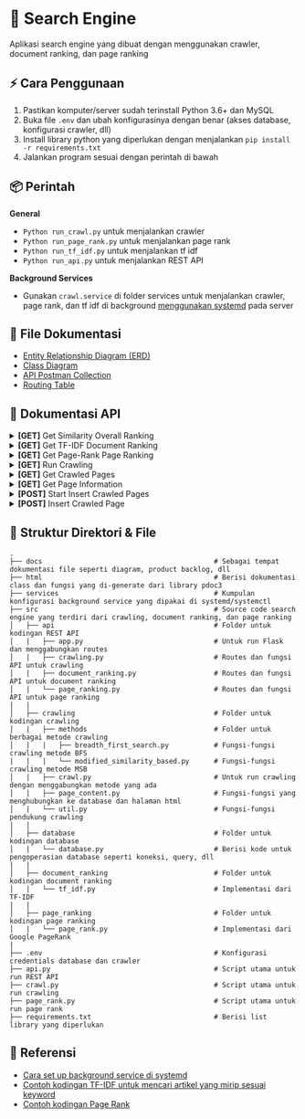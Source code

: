 # :beginner: Search Engine

Aplikasi search engine yang dibuat dengan menggunakan crawler, document ranking, dan page ranking

## :zap: Cara Penggunaan

1. Pastikan komputer/server sudah terinstall Python 3.6+ dan MySQL
2. Buka file `.env` dan ubah konfigurasinya dengan benar (akses database, konfigurasi crawler, dll)
3. Install library python yang diperlukan dengan menjalankan `pip install -r requirements.txt`
4. Jalankan program sesuai dengan perintah di bawah

## :package: Perintah

**General**

- `Python run_crawl.py` untuk menjalankan crawler
- `Python run_page_rank.py` untuk menjalankan page rank
- `Python run_tf_idf.py` untuk menjalankan tf idf
- `Python run_api.py` untuk menjalankan REST API

**Background Services**

- Gunakan `crawl.service` di folder services untuk menjalankan crawler, page rank, dan tf idf di background [menggunakan systemd](https://medium.com/codex/setup-a-python-script-as-a-service-through-systemctl-systemd-f0cc55a42267) pada server

## :notebook: File Dokumentasi

- [Entity Relationship Diagram (ERD)](https://dbdiagram.io/d/62622c031072ae0b6acb52f0)
- [Class Diagram](docs/class_diagram.png)
- [API Postman Collection](docs/Search_Engine_API.postman_collection.json)
- [Routing Table](docs/routing_table.png)

## :wrench: Dokumentasi API

<details>
<summary><b>[GET]</b> Get Similarity Overall Ranking</summary>

- **URL**: `/api/v1.0/overall_ranking/similarity?keyword=barcelona&sort=similarity&start=0&length=10`

- **Method**: `GET`

- **Response**:

```json
{
  "data": [
    {
      "id_page": 5,
      "pagerank_score": 0.05263157894736842,
      "similarity_score": 0.49220540497550275,
      "tfidf_total": 0.06595637671355718,
      "url": "https://20.detik.com/live"
    },
    {
      "id_page": 1,
      "pagerank_score": 0.05263157894736842,
      "similarity_score": 0.45263157894736844,
      "tfidf_total": 0.0,
      "url": "https://detik.com"
    }
  ],
  "message": "Sukses",
  "ok": true
}
```

</details>

<details>
<summary><b>[GET]</b> Get TF-IDF Document Ranking</summary>

- **URL**: `/api/v1.0/document_ranking/tf_idf?keyword=barcelona&start=0&length=10`

- **Method**: `GET`

- **Response**:

```json
{
  "data": [
    {
      "id_tfidf": 18,
      "keyword": "klub barcelona",
      "tfidf_total": 0.9,
      "url": "https://detik.com/barcelona"
    },
    {
      "id_tfidf": 19,
      "keyword": "klub barcelona",
      "tfidf_total": 0.8,
      "url": "https://www.detik.com/?tagfrom=klub"
    }
  ],
  "message": "Sukses",
  "ok": true
}
```

</details>

<details>
<summary><b>[GET]</b> Get Page-Rank Page Ranking</summary>

- **URL**: `/api/v1.0/page_ranking/page_rank?start=0&length=10`

- **Method**: `GET`

- **Response**:

```json
{
  "data": [
    {
      "id_pagerank": 7,
      "pagerank_score": 0.006093279237620995,
      "url": "https://news.detik.com"
    },
    {
      "id_pagerank": 15,
      "pagerank_score": 0.005689670500678926,
      "url": "https://news.detik.com/x"
    }
  ],
  "message": "Sukses",
  "ok": true
}
```

</details>

<details>
<summary><b>[GET]</b> Run Crawling</summary>

- **URL**: `/api/v1.0/crawling/crawl?duration=10`

- **Method**: `GET`

- **Response**:

```json
{
  "message": "Sukses",
  "ok": true
}
```

</details>

<details>
<summary><b>[GET]</b> Get Crawled Pages</summary>

- **URL**: `/api/v1.0/crawling/pages?start=0&length=10`

- **Method**: `GET`

- **Response**:

```json
{
  "data": [
    {
      "content_text": "",
      "crawl_id": 1,
      "created_at": "2022-09-29 19:39:13",
      "description": "Indeks berita terkini dan terbaru hari ini dari peristiwa, kecelakaan, kriminal, hukum, berita unik, Politik, dan liputan khusus di Indonesia dan Internasional",
      "duration_crawl": "0:00:03",
      "hot_url": 0,
      "html5": 1,
      "id_information": 1,
      "keywords": "berita hari ini, berita terkini, berita terbaru, info berita, peristiwa, kecelakaan, kriminal, hukum, berita unik, Politik, liputan khusus, Indonesia, Internasional",
      "model_crawl": "BFS crawling",
      "size_bytes": 252595,
      "title": "detikcom - Informasi Berita Terkini dan Terbaru Hari Ini",
      "url": "https://detik.com"
    },
    {
      "content_text": "",
      "crawl_id": 1,
      "created_at": "2022-09-29 19:39:16",
      "description": "Indeks berita terkini dan terbaru hari ini dari peristiwa, kecelakaan, kriminal, hukum, berita unik, Politik, dan liputan khusus di Indonesia dan Internasional",
      "duration_crawl": "0:00:02",
      "hot_url": 0,
      "html5": 1,
      "id_information": 2,
      "keywords": "berita hari ini, berita terkini, berita terbaru, info berita, peristiwa, kecelakaan, kriminal, hukum, berita unik, Politik, liputan khusus, Indonesia, Internasional",
      "model_crawl": "BFS crawling",
      "size_bytes": 252607,
      "title": "detikcom - Informasi Berita Terkini dan Terbaru Hari Ini",
      "url": "https://www.detik.com/?tagfrom=framebar"
    }
  ],
  "message": "Sukses",
  "ok": true
}
```

</details>

<details>
<summary><b>[GET]</b> Get Page Information</summary>

- **URL**: `/api/v1.0/crawling/page_information`

- **Method**: `POST`

- **Request Payload**:

```json
{
  "id_pages": [1]
}
```

- **Response**:

```json
{
  "data": [
    {
      "content_text": "",
      "crawl_id": 2,
      "created_at": "2022-10-06 06:47:17",
      "description": "Indeks berita terkini dan terbaru hari ini dari peristiwa, kecelakaan, kriminal, hukum, berita unik, Politik, dan liputan khusus di Indonesia dan Internasional",
      "duration_crawl": "0:00:00",
      "hot_url": 0,
      "html5": 1,
      "id_page": 1,
      "keywords": "berita hari ini, berita terkini, berita terbaru, info berita, peristiwa, kecelakaan, kriminal, hukum, berita unik, Politik, liputan khusus, Indonesia, Internasional",
      "model_crawl": "BFS crawling",
      "size_bytes": 244796,
      "title": "detikcom - Informasi Berita Terkini dan Terbaru Hari Ini",
      "url": "https://detik.com"
    }
  ],
  "message": "Sukses",
  "ok": true
}
```

</details>

<details>
<summary><b>[POST]</b> Start Insert Crawled Pages</summary>

- **URL**: `/api/v1.0/crawling/start_insert`

- **Method**: `POST`

- **Request Payload**:

```json
{
  "start_urls": "https://www.indosport.com https://detik.com https://www.curiouscuisiniere.com",
  "keyword": "",
  "duration_crawl": 28800
}
```

- **Response**:

```json
{
  "data": {
    "id_crawling": 6
  },
  "message": "Sukses",
  "ok": true
}
```

</details>

<details>
<summary><b>[POST]</b> Insert Crawled Page</summary>

- **URL**: `/api/v1.0/crawling/insert_page`

- **Method**: `POST`

- **Request Payload**:

```json
{
  "page_information": {
    "crawl_id": 3,
    "url": "https://www.indosport.com",
    "html5": 0,
    "title": "INDOSPORT - Berita Olahraga Terkini dan Sepak Bola Indonesia",
    "description": "INDOSPORT.com – Portal Berita Olahraga dan Sepakbola. Menyajikan berita bola terkini, hasil pertandingan, prediksi dan jadwal pertandingan, Liga 1, Liga Inggris, Liga Spanyol, Liga Italia, Liga Champions.",
    "keywords": "Jadwal Pertandingan, Hasil Pertandingan, Klasemen, Prediksi Pertandingan, Liga 1, Liga Inggris, Sepakbola, Liga Champions, Liga Spanyol, Liga Italia, Badminton, Bulutangkis, Link Live Streaming, MotoGP, Berita Sepakbola, Piala Dunia, Tempat Olahraga, Olahraga, Berita Bola, Esport, Basketball.",
    "content_text": "Jumat,19 Agustus 2022 21:05 WIB 3 Bintang Murah dengan Statistik Lebih Mentereng dari Casemiro yang Bisa Dilirik Man United Jumat,19 Agustus 2022 19:32 WIB 4 Kali Dipecat Termasuk saat Latih Timnas Indonesia,Mampukah Luis Milla Bawa Persib Berprestasi? Jumat,19 Agustus 2022 18:42 WIB Resmi Latih Persib,Ini 3 Prestasi Mentereng Luis 13:45 WIB Potret Kemenangan Dramatis PSM Makassar Atas RANS Nusantara di Liga 1 Liga Indonesia |  Minggu,24 Juli 2022 21:13 WIB Kemegahan dan Fasilitas Mewah Stadion JIS di Hari Launching       Tentang Indosport Redaksi Karir Pedoman Media Siber SOP Perlindungan Wartawan Iklan & Kerjasama RSS Copyright © 2012 - 2022 INDOSPORT. All rights reserved",
    "hot_url": 0,
    "size_bytes": 121345,
    "model_crawl": "BFS Crawling",
    "duration_crawl": 28800
  },
  "page_forms": [
    {
      "url": "https://www.indosport.com",
      "form": "<form action='https://www.indosport.com/search' method='get'></form>"
    },
    {
      "url": "https://www.indosport.com",
      "form": "<form action='https://www.indosport.com/searchv2' method='post'></form>"
    }
  ],
  "page_images": [
    {
      "url": "https://www.indosport.com",
      "image": "<img alt='' height='1' src='https://certify.alexametrics.com/atrk.gif?account=/HVtm1akKd607i' style='display:none' width='1'/>"
    },
    {
      "url": "https://www.indosport.com",
      "image": "<img alt='' height='1' src='https://sb.scorecardresearch.com/blabla.jpeg' style='display:none' width='1'/>"
    }
  ],
  "page_linking": [
    {
      "crawl_id": 3,
      "url": "https://www.indosport.com",
      "outgoing_link": "https://www.indosport.com/sepakbola"
    },
    {
      "crawl_id": 1,
      "url": "https://www.indosport.com",
      "outgoing_link": "https://www.indosport.com/liga-spanyol"
    }
  ],
  "page_list": [
    {
      "url": "https://www.indosport.com",
      "list": "<li class='bc_home'><a href='https://www.indosport.com'><i class='sprite sprite-mobile sprite-icon_home icon-sidebar'></i></li>"
    },
    {
      "url": "https://www.indosport.com",
      "list": "<li class='bc_home'><a href='https://www.indosport.com'><i class='sprite sprite-mobile sprite-icon_home icon-sidebar'></i></li>"
    }
  ],
  "page_scripts": [
    {
      "url": "https://www.indosport.com",
      "script": "<script type='text/javascript'>window.ga=window.ga||function(){(ga.q=ga.q||[]).push(arguments)};ga.l=+new Date;</script>"
    },
    {
      "url": "https://www.indosport.com",
      "script": "<script type='text/javascript'>window.ga=window.bc||function(){(ga.q=ga.q||[]).push(arguments)};ga.l=+new Date;</script>"
    }
  ],
  "page_styles": [
    {
      "url": "https://www.indosport.com",
      "style": "<style>.bn_skin{z-index: 2 !important;}</style>"
    },
    {
      "url": "https://www.indosport.com",
      "style": "<style>.bn_skin{z-index: 115 !important;}</style>"
    }
  ],
  "page_tables": [
    {
      "url": "https://www.indosport.com",
      "table_str": "<table class='table'><thead><tr><th class='waktu'>Waktu</th><th class='pertandingan'>Pertandingan</th><th class='tv'>Live TV</th></tr></thead><tbody></tr></tbody></table>"
    },
    {
      "url": "https://www.indosport.com",
      "table_str": "<table class='table'><thead><tr><th class='waktu'>Waktu</th><th class='pertandingan'>Pertandingan</th><th class='tv'>Live TV</th></tr></thead><tbody></tr></tbody></table>"
    }
  ]
}
```

- **Response**:

```json
{
  "message": "Sukses",
  "ok": true
}
```

</details>

## :file_folder: Struktur Direktori & File

    .
    ├── docs                                          # Sebagai tempat dokumentasi file seperti diagram, product backlog, dll
    ├── html                                          # Berisi dokumentasi class dan fungsi yang di-generate dari library pdoc3
    ├── services                                      # Kumpulan konfigurasi background service yang dipakai di systemd/systemctl
    ├── src                                           # Source code search engine yang terdiri dari crawling, document ranking, dan page ranking
    │   ├── api                                       # Folder untuk kodingan REST API
    │   |   ├── app.py                                # Untuk run Flask dan menggabungkan routes
    │   |   ├── crawling.py                           # Routes dan fungsi API untuk crawling
    │   |   ├── document_ranking.py                   # Routes dan fungsi API untuk document ranking
    │   |   └── page_ranking.py                       # Routes dan fungsi API untuk page ranking
    |   |
    │   ├── crawling                                  # Folder untuk kodingan crawling
    │   |   ├── methods                               # Folder untuk berbagai metode crawling
    │   |   |   ├── breadth_first_search.py           # Fungsi-fungsi crawling metode BFS
    |   |   |   └── modified_similarity_based.py      # Fungsi-fungsi crawling metode MSB
    │   |   ├── crawl.py                              # Untuk run crawling dengan menggabungkan metode yang ada
    │   |   ├── page_content.py                       # Fungsi-fungsi yang menghubungkan ke database dan halaman html
    │   |   └── util.py                               # Fungsi-fungsi pendukung crawling
    |   |
    │   ├── database                                  # Folder untuk kodingan database
    │   |   └── database.py                           # Berisi kode untuk pengoperasian database seperti koneksi, query, dll
    |   |
    │   ├── document_ranking                          # Folder untuk kodingan document ranking
    │   |   └── tf_idf.py                             # Implementasi dari TF-IDF
    |   |
    │   ├── page_ranking                              # Folder untuk kodingan page ranking
    │   |   └── page_rank.py                          # Implementasi dari Google PageRank
    |
    ├── .env                                          # Konfigurasi credentials database dan crawler
    ├── api.py                                        # Script utama untuk run REST API
    ├── crawl.py                                      # Script utama untuk run crawling
    ├── page_rank.py                                  # Script utama untuk run page rank
    ├── requirements.txt                              # Berisi list library yang diperlukan

## :page_facing_up: Referensi

- [Cara set up background service di systemd](https://medium.com/codex/setup-a-python-script-as-a-service-through-systemctl-systemd-f0cc55a42267)
- [Contoh kodingan TF-IDF untuk mencari artikel yang mirip sesuai keyword](https://www.kaggle.com/code/yclaudel/find-similar-articles-with-tf-idf)
- [Contoh kodingan Page Rank](https://github.com/nicholaskajoh/devsearch/blob/f6d51fc478e5bae68e4ba32f3299ab20c0ffa033/devsearch/pagerank.py)
